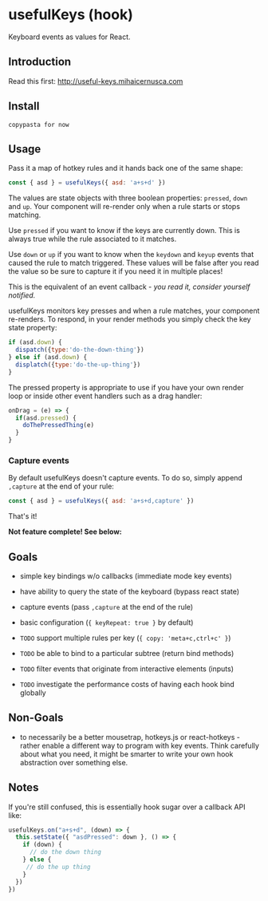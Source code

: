 usefulKeys (hook)
========================

Keyboard events as values for React.

Introduction
------------

Read this first: http://useful-keys.mihaicernusca.com

Install
-------

```text
copypasta for now
```

Usage
-----

Pass it a map of hotkey rules and it hands back one of the same shape:

```javascript
const { asd } = usefulKeys({ asd: 'a+s+d' })
```

The values are state objects with three boolean properties: `pressed`, `down` and `up`. Your component will re-render only when a rule starts or stops matching.

Use `pressed` if you want to know if the keys are currently down. This is always true while the rule associated to it matches.

Use `down` or `up` if you want to know when the `keydown` and `keyup` events that caused the rule to match triggered. These values will be false after you read the value so be sure to capture it if you need it in multiple places!

This is the equivalent of an event callback - *you read it, consider yourself notified.*

usefulKeys monitors key presses and when a rule matches, your component re-renders. To respond, in your render methods you simply check the key state property:

```javascript
if (asd.down) {
  dispatch({type:'do-the-down-thing'})
} else if (asd.down) {
  displatch({type:'do-the-up-thing'})
}
```

The pressed property is appropriate to use if you have your own render loop or inside other event handlers such as a drag handler:

```javascript
onDrag = (e) => {
  if(asd.pressed) {
    doThePressedThing(e)
  }
}
```

### Capture events

By default usefulKeys doesn't capture events. To do so, simply append `,capture` at the end of your rule:

```javascript
const { asd } = usefulKeys({ asd: 'a+s+d,capture' })
```

That's it!

**Not feature complete! See below:**

Goals
--------

- simple key bindings w/o callbacks (immediate mode key events)

- have ability to query the state of the keyboard (bypass react state)

- capture events (pass `,capture` at the end of the rule)

- basic configuration (`{ keyRepeat: true }` by default)

- `TODO` support multiple rules per key (`{ copy: 'meta+c,ctrl+c' }`)

- `TODO` be able to bind to a particular subtree (return bind methods)

- `TODO` filter events that originate from interactive elements (inputs)

- `TODO` investigate the performance costs of having each hook bind globally

Non-Goals
--------

- to necessarily be a better mousetrap, hotkeys.js or react-hotkeys - rather enable a different way to program with key events. Think carefully about what you need, it might be smarter to write your own hook abstraction over something else.

Notes
-----------

If you're still confused, this is essentially hook sugar over a callback API like: 

```javascript
usefulKeys.on("a+s+d", (down) => {
  this.setState({ "asdPressed": down }, () => {
    if (down) {
      // do the down thing
    } else {
     // do the up thing
    }
  })
})
```

